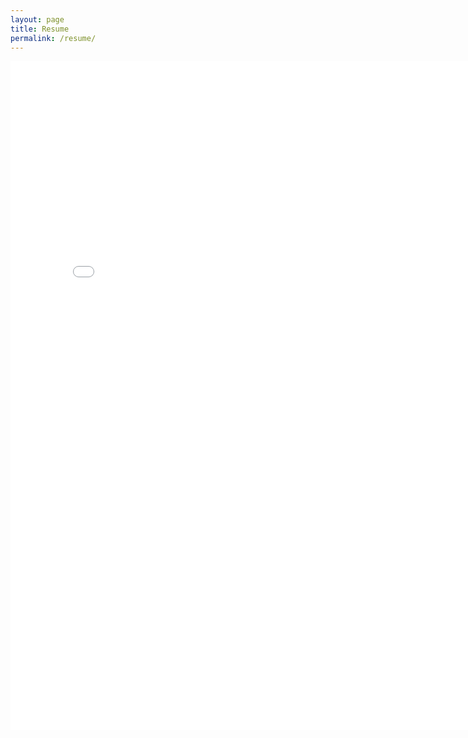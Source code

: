 ```yaml
---
layout: page
title: Resume
permalink: /resume/
---
```


<link rel="stylesheet" href="/assets/css/main.css">
<embed src="/assets/Peter_Dang_Resume.pdf" width="800px" height="1070px" type="application/pdf">